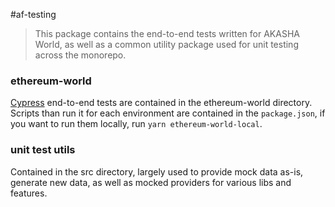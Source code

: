 #af-testing

> This package contains the end-to-end tests written for AKASHA World, as well as a common utility package used for unit testing across the monorepo.

### ethereum-world
[Cypress](https://docs.cypress.io/guides/core-concepts/introduction-to-cypress) end-to-end tests are contained in the ethereum-world directory. Scripts than run it for each environment are contained in the ```package.json```, if you want to run them locally, run ```yarn ethereum-world-local```.

### unit test utils
Contained in the src directory, largely used to provide mock data as-is, generate new data, as well as mocked providers for various libs and features.
